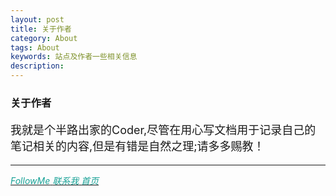 ```yaml
---
layout: post
title: 关于作者
category: About
tags: About
keywords: 站点及作者一些相关信息
description: 
---
```

<h3>关于作者</h3>
<p style=font-size:18px>我就是个半路出家的Coder,尽管在用心写文档用于记录自己的笔记相关的内容,但是有错是自然之理;请多多赐教！</p>

<hr>
<a href="{{ site.author.github }}" target="_blank">
  <i class="fa fa-github fa-lg" style="color:#16a095;">FollowMe</i>
</a>
<a href="mailto:{{ site.author.email }}">
  <i class="fa fa-envelope-o fa-lg" style="color:#16a095;">联系我</i>
</a>
<a href="mailto:{{ site.author.link }}">
  <i class="fa fa-Web-o fa-lg" style="color:#16a095;">首页</i>
</a>